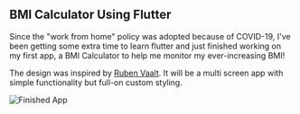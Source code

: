 
## BMI Calculator Using Flutter

Since the "work from home" policy was adopted because of COVID-19, I've been getting some extra time to learn flutter and just finished working on my first app, a BMI Calculator to help me monitor my ever-increasing BMI! 

The design was inspired by [Ruben Vaalt](https://dribbble.com/shots/4585382-Simple-BMI-Calculator). It will be a multi screen app with simple functionality but full-on custom styling. 

![Finished App](bmi-calc-demo.gif)
